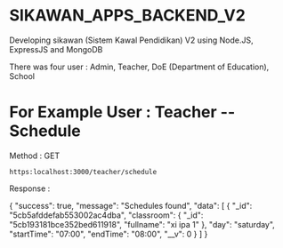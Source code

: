 # SIKAWAN_APPS_BACKEND_V2
Developing sikawan (Sistem Kawal Pendidikan) V2 using Node.JS, ExpressJS and MongoDB

There was four user : Admin, Teacher, DoE (Department of Education), School

# For Example User : Teacher -- Schedule

Method : GET

```
https:localhost:3000/teacher/schedule
```

Response : 

{
  "success": true,
  "message": "Schedules found",
  "data": [
    {
      "_id": "5cb5afddefab553002ac4dba",
      "classroom": {
        "_id": "5cb193181bce352bed611918",
        "fullname": "xi ipa 1"
      },
      "day": "saturday",
      "startTime": "07:00",
      "endTime": "08:00",
      "__v": 0
    }
  ]
}

